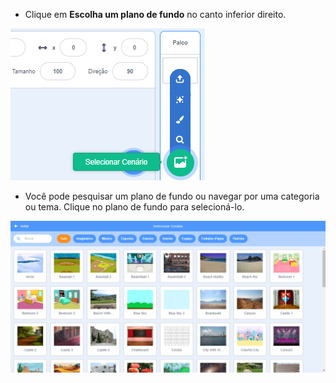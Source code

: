 + Clique em **Escolha um plano de fundo** no canto inferior direito.

![screenshot](images/stage-choose.png)

+ Você pode pesquisar um plano de fundo ou navegar por uma categoria ou tema. Clique no plano de fundo para selecioná-lo.

![captura de tela](images/backdrop.png)